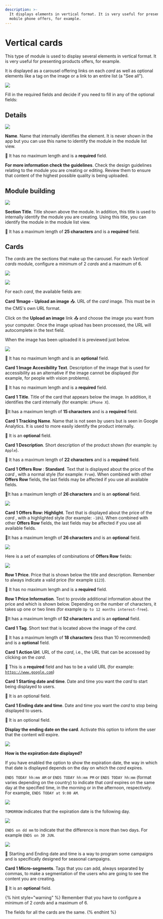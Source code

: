 ```yaml
---
description: >-
  It displays elements in vertical format. It is very useful for presenting
  mobile phone offers, for example.
---
```


# Vertical cards

This type of module is used to display several elements in vertical format. It is very useful for presenting products offers, for example.

It is displayed as a carousel offering links on each _card_ as well as optional elements like a tag on the image or a link to an entire list \(a "See all"\).

![](../../.gitbook/assets/image-63.png)

Fill in the required fields and decide if you need to fill in any of the optional fields:

## Details

![](../../.gitbook/assets/image-54.png)

**Name**. Name that internally identifies the element. It is never shown in the app but you can use this name to identify the module in the module list view.

​​🔅 It has no maximum length and is a **required** field.‌

**For more information check the guidelines**. Check the design guidelines relating to the module you are creating or editing. Review them to ensure that content of the highest possible quality is being uploaded.

## Module building

![](../../.gitbook/assets/image-48.png)

**Section Title**. Title shown above the module. In addition, this title is used to internally identify the module you are creating. Using this title, you can identify the module in the module list view.

🔅 It has a maximum length of **25 characters** and is a **required** field.

## Cards

The _cards_ are the sections that make up the carousel. For each _Vertical cards_ module, configure a minimum of 2 _cards_ and a maximum of 6.

![](../../.gitbook/assets/image-17.png)

![](https://lh5.googleusercontent.com/LV8-Qu4VT7DfhMmvYGdFOm0hHARkbOm8rVq89cWoK3IaADwlh_z-AITPDEx_I02gVcyiommxhOzes93i5o5HBOwBk4qzLkj76Hc31qO2hN_XAm72xIZPqVZxoAKd6SQGzb_uIOiB)

For each _card_, the available fields are:

**Card 1Image - Upload an image** 📤. URL of the _card_ image. This must be in the CMS's own URL format.

Click on the **Upload an image** link 📤 and choose the image you want from your computer. Once the image upload has been processed, the URL will autocomplete in the text field.

When the image has been uploaded it is previewed just below.

![](../../.gitbook/assets/image-34.png)

🔅 It has no maximum length and is an **optional** field.

**Card 1 Image Accesibility Text**. Description of the image that is used for accessibility as an alternative if the image cannot be displayed \(for example, for people with vision problems\).

​​🔅 It has no maximum length and is a **required** field.‌

**Card 1 Title**. Title of the card that appears below the image. In addition, it identifies the card internally \(for example: `iPhone X`\).

🔅It has a maximum length of **15 characters** and is a **required** field.

**Card 1 Tracking Name**. Name that is not seen by users but is seen in Google Analytics. It is used to more easily identify the product internally.

🔅 It is an **optional** field.

**Card 1 Description**. Short description of the product shown \(for example: `by Apple`\).

🔅 It has a maximum length of **22 characters** and is a **required** field.

**Card 1 Offers Row** : **Standard**. Text that is displayed about the price of the _card_ , with a normal style \(for example: `From`\). When combined with other **Offers Row** fields, the last fields may be affected if you use all available fields.

🔅It has a maximum length of **26 characters** and is an **optional** field.

![](https://lh4.googleusercontent.com/U58Gt_-TAB8-6hP_lOnHwZTrWTwHGkEwUlQwYM307RiwVaimItNKmZ05kE-CmuAfsv1lz2iymyCPW_tjBoRR78OhsplTOmdJcfJqvP-7tyJAKkkc1Z0Vj0_AaAcaHS2_xs8A6JGH)

**Card 1 Offers Row: Highlight**. Text that is displayed about the price of the _card_ , with a highlighted style \(for example: `-18%`\). When combined with other **Offers Row** fields, the last fields may be affected if you use all available fields.

🔅It has a maximum length of **26 characters** and is an **optional** field.

![](https://lh6.googleusercontent.com/oYG3Qydlec2DuKc7ttf9gVM7GGkHzV0XYo8mVH2f4MJhE37Cb95CdPYH5x2UYYcrIvVuk_n0QBI8wG8APlWF8LzRGaSTVe9pWg6Sh1_ZrW5mQiEuxJyBsXk2yZEdjfhjgB4wzFw-)

Here is a set of examples of combinations of **Offers Row** fields:

![](https://lh4.googleusercontent.com/DiHi3QS0LBDadggmHzsZil8UJdKpcV2f2lkvwmoxzqJHEiPBnEgSiSlZ_mS8BWpXo86vdPe8Q83khlKGfWrjRkGI8patA1-GyOzrbfHCJFBheR8mzSuZMug3PjJ_I4TtfYEnmnOu)

**Row 1 Price**. Price that is shown below the title and description. Remember to always indicate a valid price \(for example `$123`\).

​​🔅 It has no maximum length and is a **required** field.‌

**Row 1 Price Information**. Text to provide additional information about the price and which is shown below. Depending on the number of characters, it takes up one or two lines \(for example `Up to 12 months interest-free`\).

🔅It has a maximum length of **52 characters** and is an **optional** field.

**Card 1 Tag**. Short text that is located above the image of the _card_.

🔅 It has a maximum length of **18 characters** \(less than 10 recommended\) and is a **optional** field.

**Card 1 Action Url**. URL of the _card_, i.e., the URL that can be accessed by clicking on the _card_.

🔅 This is a **required** field and has to be a valid URL \(for example: [`https://www.google.com`](https://www.google.com)\)

**Card 1 Starting date and time**. Date and time you want the _card_ to start being displayed to users.

🔅 It is an optional field.

**Card 1 Ending date and time**. Date and time you want the _card_ to stop being displayed to users.

🔅 It is an optional field.

**Display the ending date on the card**. Activate this option to inform the user that the content will expire.

![](../../.gitbook/assets/image-25.png)

**How is the expiration date displayed?**

If you have enabled the option to show the expiration date, the way in which that date is displayed depends on the day on which the _card_ expires.

`ENDS TODAY hh:mm AM` or `ENDS TODAY hh:mm PM` or `ENDS TODAY hh:mm` \(format varies depending on the country\) to indicate that _card_ expires on the same day at the specified time, in the morning or in the afternoon, respectively. For example, `ENDS TODAY at 9:00 AM`.

![](../../.gitbook/assets/image-49.png)

`TOMORROW` indicates that the expiration date is the following day.

![](../../.gitbook/assets/image-6.png)

`ENDS on dd mm` to indicate that the difference is more than two days. For example `ENDS on 30 JUN`.

![](../../.gitbook/assets/image-22.png)

🎯 Starting and Ending date and time is a way to program some campaigns and is specifically designed for seasonal campaigns.

**Card 1 Micro-segments**. Tags that you can add, always separated by commas, to make a segmentation of the users who are going to see the content you are creating.

🔅 It is an **optional** field.

{% hint style="warning" %}
Remember that you have to configure a minimum of 2 _cards_ and a maximum of 6.

The fields for all the cards are the same.
{% endhint %}

